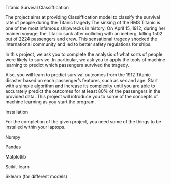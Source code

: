 Titanic Survival Classiffication

The project aims at providing Classiffication model to classify the survival rate of people during the Titanic tragedy.The sinking of the RMS Titanic is 
one of the most infamous shipwrecks in history. On April 15, 1912, during her maiden voyage, the Titanic sank after colliding with an iceberg, killing 1502 
out of 2224 passengers and crew. This sensational tragedy shocked the international community and led to better safety regulations for ships.

In this project, we ask you to complete the analysis of what sorts of people were likely to survive. In particular, we ask you to apply the tools of machine 
learning to predict which passengers survived the tragedy.

Also, you will learn to predict survival outcomes from the 1912 Titanic disaster based on each passenger’s features, such as sex and age. Start with a simple 
algorithm and increase its complexity until you are able to accurately predict the outcomes for at least 80% of the passengers in the provided data. This project 
will introduce you to some of the concepts of machine learning as you start the program.

Installation

For the completion of the given project, you need some of the things to be installed within your laptops.

Numpy

Pandas

Matplotlib

Scikit-learn

Sklearn (for different models)
